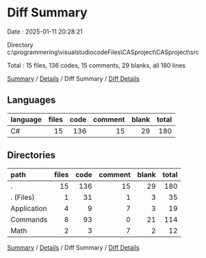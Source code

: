 # Diff Summary

Date : 2025-01-11 20:28:21

Directory c:\\programmering\\visualstudiocodeFiles\\CASproject\\CASproject\\src

Total : 15 files,  136 codes, 15 comments, 29 blanks, all 180 lines

[Summary](results.md) / [Details](details.md) / Diff Summary / [Diff Details](diff-details.md)

## Languages
| language | files | code | comment | blank | total |
| :--- | ---: | ---: | ---: | ---: | ---: |
| C# | 15 | 136 | 15 | 29 | 180 |

## Directories
| path | files | code | comment | blank | total |
| :--- | ---: | ---: | ---: | ---: | ---: |
| . | 15 | 136 | 15 | 29 | 180 |
| . (Files) | 1 | 31 | 1 | 3 | 35 |
| Application | 4 | 9 | 7 | 3 | 19 |
| Commands | 8 | 93 | 0 | 21 | 114 |
| Math | 2 | 3 | 7 | 2 | 12 |

[Summary](results.md) / [Details](details.md) / Diff Summary / [Diff Details](diff-details.md)